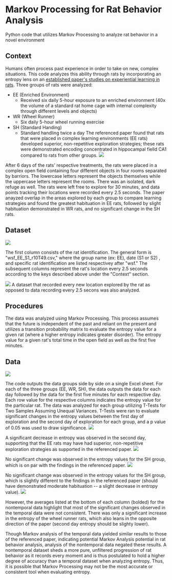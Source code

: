 # Markov Processing for Rat Behavior Analysis 
Python code that utilizes Markov Processing to analyze rat behavior in a novel environment
## Context 
Humans often process past experience in order to take on new, complex situations. This code analyzes this ability through rats by incorporating an entropy lens 
on an [established paper's studies on experiential learning in rats](http://learnmem.cshlp.org/content/24/11/569.full).  Three groups of rats were analyzed: 
- EE (Enriched Environment)
  - Received six daily 5-hour exposure to an enriched environment (40x the volume of a standard rat home cage with internal complexity through different 
  levels and objects)
- WR (Wheel Runner) 
  - Six daily 5-hour wheel running exercise
- SH (Standard Handing)
  - Standard handling twice a day 
The referenced paper found that rats that were placed in complex learning environments (EE rats) developed superior, non-repetitive exploration strategies; these rats were demonstrated encoding concentrated in hippocampal fielld CA1 compared to rats from other groups.
![](Images/EntropySetup.png)

After 6 days of the rats' respective treatments, the rats were placed in a complex open field containing four different objects in four rooms separated by
barriors. The lowercase letters represent the objects themselves while the uppercase letters represent the rooms. There was an isolated, dark refuge as well. 
The rats were left free to explore for 30 minutes, and data points tracking their locations were recorded every 2.5 seconds. The paper anayzed overlap in the areas explored by each group to compare learning strategies and found the greatest habituation in EE rats, followed by slight habituation demonstrated in WR rats, and no significant change in the SH rats. 
## Dataset
![](Images/BeforeData.png)

The first column consists of the rat identification. The general form is "wsf_EE_S1_r10T49.csv," where the group name (ex: EE), date (S1 or S2)
, and specific rat identification are listed respectivey after "wsf." The subsequent columns represent the rat's location every 2.5 seconds according to the keys 
described above under the "Context" section. 

![](Images/nontemporalinput.png)
A dataset that recorded every new location explored by the rat as opposed to data recording every 2.5 secons was also analyzed. 
## Procedures
The data was analyzed using Markov Processing. This process assumes that the future is independent of the past and reliant on the present and utilizes a transition
probability matrix to evaluate the entropy value for a given rat (where a higher entropy indicates greater disorder). The entropy value for a given rat's total 
time in the open field as well as the first five minutes. 
## Data
![](Images/AfterData.png)

The code outputs the data groups side by side on a single Excel sheet. For each of the three groups (EE, WR, SH), the data outputs the data for each day 
followed by the data for the first five minutes for each respective day. Each row value for the respective columns indicates the entropy value for the particular rat. 
The data was analyzed for each group utilizing T-Tests for Two Samples Assuming Unequal Variances. T-Tests were ran to evaluate significant changes in the entropy values between
the first day of exploration and the second day of exploration for each group, and a p value of 0.05 was used to draw significance. 
![](Images/eeanalysis.png)

A significant decrease in entropy was observed in the second day, supporting that the EE rats may have had superior, non-repetitive exploration strategies as supported in the referenced paper. 
![](Images/shanalysis.png)

No significant change was observed in the entropy values for the SH group, which is on par with the findings in the referenced paper. 
![](Images/wranalysis.png)

No significant change was observed in the entropy values for the SH group, which is slightly different to the findings in the referenced paper (should have demonstrated moderate habituation -- a slight decrease in entropy value). 
![](Images/nontemporaloutputa.png)

However, the averages listed at the bottom of each column (bolded) for the nontemporal data highlight that most of the significant changes observed in the temporal data were not consistent. There was only a significant increase in the entropy of the wheel runner rats, which also leans in the opposite direction of the paper (second day entropy should be slighty lower). 

Though Markov analysis of the temporal data yielded similar results to those of the referenced paper, indicating potential Markov Analysis
potential in rat behavior analysis, analysis of the nontemporal data negated these results. A nontemporal dataset sheds a more pure, unfiltered progression of rat behavior as it records every moment and is thus postulated to hold a higher degree of accuracy than a temporal dataset when analyzing entropy. Thus, it is possible that Markov Processing may not be the most accurate or consistent tool when evaluating entropy. 
